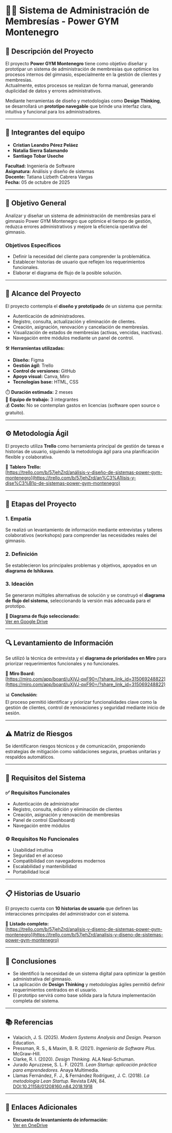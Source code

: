 # 🏋️‍♂️ Sistema de Administración de Membresías - Power GYM Montenegro

## 📘 Descripción del Proyecto
El proyecto **Power GYM Montenegro** tiene como objetivo diseñar y prototipar un sistema de administración de membresías que optimice los procesos internos del gimnasio, especialmente en la gestión de clientes y membresías.  
Actualmente, estos procesos se realizan de forma manual, generando duplicidad de datos y errores administrativos.  

Mediante herramientas de diseño y metodologías como **Design Thinking**, se desarrollará un **prototipo navegable** que brinde una interfaz clara, intuitiva y funcional para los administradores.

---

## 👥 Integrantes del equipo
- **Cristian Leandro Pérez Peláez**  
- **Natalia Sierra Salamando**  
- **Santiago Tobar Useche**

**Facultad:** Ingeniería de Software  
**Asignatura:** Análisis y diseño de sistemas  
**Docente:** Tatiana Lizbeth Cabrera Vargas  
**Fecha:** 05 de octubre de 2025  

---

## 🎯 Objetivo General
Analizar y diseñar un sistema de administración de membresías para el gimnasio Power GYM Montenegro que optimice el tiempo de gestión, reduzca errores administrativos y mejore la eficiencia operativa del gimnasio.

### Objetivos Específicos
- Definir la necesidad del cliente para comprender la problemática.  
- Establecer historias de usuario que reflejen los requerimientos funcionales.  
- Elaborar el diagrama de flujo de la posible solución.  

---

## 🧩 Alcance del Proyecto
El proyecto contempla el **diseño y prototipado** de un sistema que permita:
- Autenticación de administradores.
- Registro, consulta, actualización y eliminación de clientes.
- Creación, asignación, renovación y cancelación de membresías.
- Visualización de estados de membresías (activas, vencidas, inactivas).
- Navegación entre módulos mediante un panel de control.

🛠️ **Herramientas utilizadas:**
- **Diseño:** Figma  
- **Gestión ágil:** Trello  
- **Control de versiones:** GitHub  
- **Apoyo visual:** Canva, Miro  
- **Tecnologías base:** HTML, CSS  

⏱️ **Duración estimada:** 2 meses  
👥 **Equipo de trabajo:** 3 integrantes  
💰 **Costo:** No se contemplan gastos en licencias (software open source o gratuito).  

---

## ⚙️ Metodología Ágil
El proyecto utiliza **Trello** como herramienta principal de gestión de tareas e historias de usuario, siguiendo la metodología ágil para una planificación flexible y colaborativa.

🔗 **Tablero Trello:**  
[https://trello.com/b/57jehZrd/análisis-y-diseño-de-sistemas-power-gym-montenegro](https://trello.com/b/57jehZrd/an%C3%A1lisis-y-dise%C3%B1o-de-sistemas-power-gym-montenegro)

---

## 🧠 Etapas del Proyecto

### 1. Empatía
Se realizó un levantamiento de información mediante entrevistas y talleres colaborativos (workshops) para comprender las necesidades reales del gimnasio.

### 2. Definición
Se establecieron los principales problemas y objetivos, apoyados en un **diagrama de Ishikawa**.

### 3. Ideación
Se generaron múltiples alternativas de solución y se construyó el **diagrama de flujo del sistema**, seleccionando la versión más adecuada para el prototipo.

📄 **Diagrama de flujo seleccionado:**  
[Ver en Google Drive](https://drive.google.com/file/d/1Ko6sXaGX_wgzTr4WBqGzNPNRDCv9yqJx/view?usp=sharing)

---

## 🔍 Levantamiento de Información
Se utilizó la técnica de entrevista y el **diagrama de prioridades en Miro** para priorizar requerimientos funcionales y no funcionales.  

🔗 **Miro Board:**  
[https://miro.com/app/board/uXjVJ-pxF90=/?share_link_id=315069248822](https://miro.com/app/board/uXjVJ-pxF90=/?share_link_id=315069248822)

📊 **Conclusión:**  
El proceso permitió identificar y priorizar funcionalidades clave como la gestión de clientes, control de renovaciones y seguridad mediante inicio de sesión.

---

## ⚠️ Matriz de Riesgos
Se identificaron riesgos técnicos y de comunicación, proponiendo estrategias de mitigación como validaciones seguras, pruebas unitarias y respaldos automáticos.

---

## 🧾 Requisitos del Sistema

### ✅ Requisitos Funcionales
- Autenticación de administrador  
- Registro, consulta, edición y eliminación de clientes  
- Creación, asignación y renovación de membresías  
- Panel de control (Dashboard)  
- Navegación entre módulos  

### ⚙️ Requisitos No Funcionales
- Usabilidad intuitiva  
- Seguridad en el acceso  
- Compatibilidad con navegadores modernos  
- Escalabilidad y mantenibilidad  
- Portabilidad local  

---

## 📋 Historias de Usuario
El proyecto cuenta con **10 historias de usuario** que definen las interacciones principales del administrador con el sistema.

🔗 **Listado completo:**  
[https://trello.com/b/57jehZrd/analisis-y-diseno-de-sistemas-power-gym-montenegro](https://trello.com/b/57jehZrd/analisis-y-diseno-de-sistemas-power-gym-montenegro)

---

## 🧠 Conclusiones
- Se identificó la necesidad de un sistema digital para optimizar la gestión administrativa del gimnasio.  
- La aplicación de **Design Thinking** y metodologías ágiles permitió definir requerimientos centrados en el usuario.  
- El prototipo servirá como base sólida para la futura implementación completa del sistema.

---

## 📚 Referencias
- Valacich, J. S. (2025). *Modern Systems Analysis and Design.* Pearson Education.  
- Pressman, R. S., & Maxim, B. R. (2021). *Ingeniería de Software Plus.* McGraw-Hill.  
- Clarke, R. I. (2020). *Design Thinking.* ALA Neal-Schuman.  
- Jurado Apruzzese, S. L. F. (2021). *Lean Startup: aplicación práctica para emprendedores.* Anaya Multimedia.  
- Llamas Fernández, F. J., & Fernández Rodríguez, J. C. (2018). *La metodología Lean Startup.* Revista EAN, 84. [DOI:10.21158/01208160.n84.2018.1918](https://doi.org/10.21158/01208160.n84.2018.1918)

---

## 🧾 Enlaces Adicionales
- **Encuesta de levantamiento de información:**  
  [Ver en OneDrive](https://laiberocol-my.sharepoint.com/:b:/g/personal/cperezp1_estudiante_ibero_edu_co/EQsEZ7Rea4dGsxoFrNLo4-UBbVT_arjtd-UwnQI2xKfPxw?e=3d34MC)

